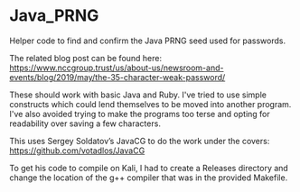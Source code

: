 # Java_PRNG
Helper code to find and confirm the Java PRNG seed used for passwords.

The related blog post can be found here:
https://www.nccgroup.trust/us/about-us/newsroom-and-events/blog/2019/may/the-35-character-weak-password/

These should work with basic Java and Ruby.  I've tried to use simple
constructs which could lend themselves to be moved into another program.
I've also avoided trying to make the programs too terse and opting for
readability over saving a few characters.

This uses Sergey Soldatov’s JavaCG to do the work under the covers:
https://github.com/votadlos/JavaCG

To get his code to compile on Kali, I had to create a Releases directory
and change the location of the g++ compiler that was in the provided
Makefile.

